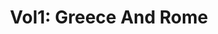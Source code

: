 ---
"\uFEFFauthor_sort": Copleston, Frederick
authors: Frederick Copleston
comments: ''
cover: "/Users/Raman/Calibre Library/Frederick Copleston/Vol1_ Greece And Rome (114)/cover.jpg"
formats: mobi
id: '114'
identifiers: ''
isbn: ''
languages: ''
library_name: Calibre Library
pubdate: '0101-01-01T09:00:00+09:00'
publisher: ''
rating: ''
series: ''
series_index: '1.0'
size: '1101440'
tags: ''
timestamp: '0101-01-01T09:00:00+09:00'
title: 'Vol1: Greece And Rome'
title_sort: 'Vol1: Greece And Rome'
uuid: e2026146-f669-4410-9160-a7b3ab47ddb9
"#format": MOBI
layout: book
link: false
---